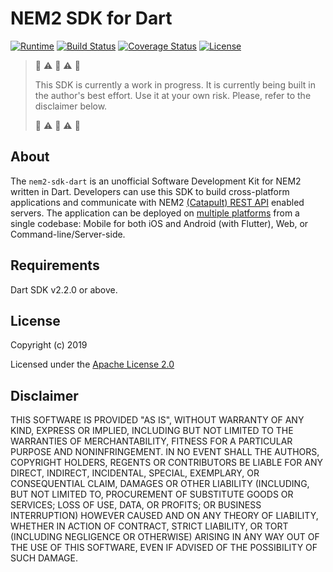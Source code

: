 [comment]: # (Replace variables LANGUAGE_NAME, YEAR, LICENSE_NAME, CONTRIBUTORS, GITHUB_NICKNAME and complete Requirements and Installation sections)

# NEM2 SDK for Dart

[![Runtime](https://img.shields.io/badge/dart-%3E%3D2.2-brightgreen.svg)][dart-version]
[![Build Status](https://api.travis-ci.org/fajarvm/nem2-sdk-dart.svg?branch=master)][travis-build]
[![Coverage Status](https://codecov.io/gh/fajarvm/nem2-sdk-dart/branch/master/graph/badge.svg)][codecov-build]
[![License](https://img.shields.io/badge/License-Apache%202.0-blue.svg)][apache-license]

> :construction: :warning: :rotating_light: :warning: :construction:
> 
> This SDK is currently a work in progress. It is currently being built in the author's best effort. Use it at your own risk. Please, refer to the disclaimer below.
> 
> :construction: :warning: :rotating_light: :warning: :construction:

## About
The `nem2-sdk-dart` is an unofficial Software Development Kit for NEM2 written in Dart. Developers can use this SDK to build cross-platform applications and communicate with NEM2 [(Catapult) REST API][nemtech-api] enabled servers. The application can be deployed on [multiple platforms][dart-platforms] from a single codebase: Mobile for both iOS and Android (with Flutter), Web, or Command-line/Server-side.

## Requirements
Dart SDK v2.2.0 or above.

## License

Copyright (c) 2019

Licensed under the [Apache License 2.0](LICENSE)

## Disclaimer

THIS SOFTWARE IS PROVIDED "AS IS", WITHOUT WARRANTY OF ANY KIND, EXPRESS OR IMPLIED, INCLUDING BUT NOT LIMITED TO THE WARRANTIES OF MERCHANTABILITY, FITNESS FOR A PARTICULAR PURPOSE AND NONINFRINGEMENT. IN NO EVENT SHALL THE AUTHORS, COPYRIGHT HOLDERS, REGENTS OR CONTRIBUTORS BE LIABLE FOR ANY DIRECT, INDIRECT, INCIDENTAL, SPECIAL, EXEMPLARY, OR CONSEQUENTIAL CLAIM, DAMAGES OR OTHER LIABILITY (INCLUDING, BUT NOT LIMITED TO, PROCUREMENT OF SUBSTITUTE GOODS OR SERVICES; LOSS OF USE, DATA, OR PROFITS; OR BUSINESS INTERRUPTION) HOWEVER CAUSED AND ON ANY THEORY OF LIABILITY, WHETHER IN ACTION OF CONTRACT, STRICT LIABILITY, OR TORT (INCLUDING NEGLIGENCE OR OTHERWISE) ARISING IN ANY WAY OUT OF THE USE OF THIS SOFTWARE, EVEN IF ADVISED OF THE POSSIBILITY OF SUCH DAMAGE.

[self]: https://github.com/fajarvm/nem2-sdk-dart
[issues]: https://github.com/fajarvm/nem2-sdk-dart/issues
[sdk-ref]: http://fajarvm.github.io/nem2-sdk-dart

[apache-license]: https://opensource.org/licenses/Apache-2.0
[travis-build]: https://travis-ci.org/fajarvm/nem2-sdk-dart
[codecov-build]: https://codecov.io/gh/fajarvm/nem2-sdk-dart

[dart-version]: https://api.dartlang.org/stable/2.2.0/index.html
[dart-platforms]: https://www.dartlang.org/guides/platforms
[nemtech-api]: https://nemtech.github.io/api.html
